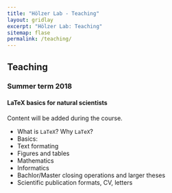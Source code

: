```yaml
---
title: "Hölzer Lab - Teaching"
layout: gridlay
excerpt: "Hölzer Lab: Teaching"
sitemap: flase
permalink: /teaching/
---
```


## Teaching

### Summer term 2018

#### LaTeX basics for natural scientists

Content will be added during the course.

- What is `LaTeX`? Why `LaTeX`?
- Basics: <!--[Handout](/assets/teaching/latex/handouts/Handout1_Basics.pdf), [Aufgaben](/assets/teaching/latex/tasks/1_Protokoll.tex.zip)-->
- Text formating
- Figures and tables
- Mathematics
- Informatics
- Bachlor/Master closing operations and larger theses 
- Scientific publication formats, CV, letters
